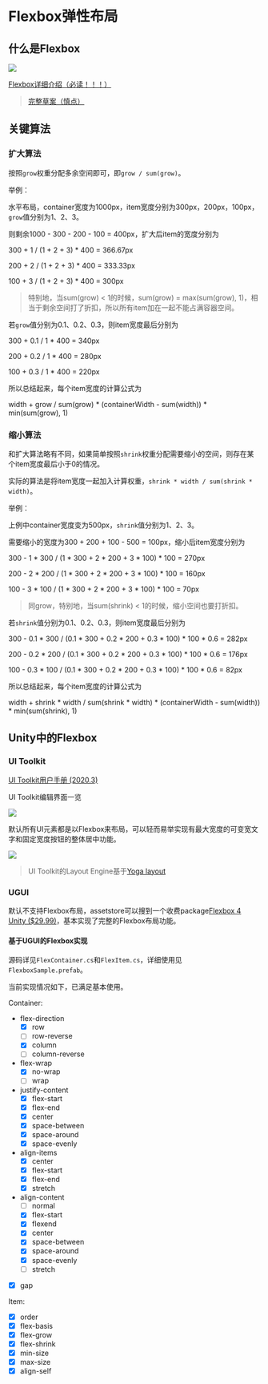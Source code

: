 # Flexbox弹性布局

## 什么是Flexbox

![](https://drafts.csswg.org/css-flexbox/images/flex-direction-terms.svg)

[Flexbox详细介绍（必读！！！）](https://css-tricks.com/snippets/css/a-guide-to-flexbox/)

> [完整草案（慎点）](https://drafts.csswg.org/css-flexbox/)

## 关键算法

### 扩大算法

按照`grow`权重分配多余空间即可，即`grow / sum(grow)`。

举例：

水平布局，container宽度为1000px，item宽度分别为300px，200px，100px，`grow`值分别为1、2、3。

则剩余1000 - 300 - 200 - 100 = 400px，扩大后item的宽度分别为

300 + 1 / (1 + 2 + 3) * 400 = 366.67px

200 + 2 / (1 + 2 + 3) * 400 = 333.33px

100 + 3 / (1 + 2 + 3) * 400 = 300px

> 特别地，当sum(grow) < 1的时候，sum(grow) = max(sum(grow), 1)，相当于剩余空间打了折扣，所以所有item加在一起不能占满容器空间。

若`grow`值分别为0.1、0.2、0.3，则item宽度最后分别为

300 + 0.1 / 1 * 400 = 340px

200 + 0.2 / 1 * 400 = 280px

100 + 0.3 / 1 * 400 = 220px

所以总结起来，每个item宽度的计算公式为

width + grow / sum(grow) * (containerWidth - sum(width)) * min(sum(grow), 1)

### 缩小算法

和扩大算法略有不同，如果简单按照`shrink`权重分配需要缩小的空间，则存在某个item宽度最后小于0的情况。

实际的算法是将item宽度一起加入计算权重，`shrink * width / sum(shrink * width)`。

举例：

上例中container宽度变为500px，`shrink`值分别为1、2、3。

需要缩小的宽度为300 + 200 + 100 - 500 = 100px，缩小后item宽度分别为

300 - 1 * 300 / (1 * 300 + 2 * 200 + 3 * 100) * 100 = 270px

200 - 2 * 200 / (1 * 300 + 2 * 200 + 3 * 100) * 100 = 160px

100 - 3 * 100 / (1 * 300 + 2 * 200 + 3 * 100) * 100 = 70px

> 同grow，特别地，当sum(shrink) < 1的时候，缩小空间也要打折扣。

若`shrink`值分别为0.1、0.2、0.3，则item宽度最后分别为

300 - 0.1 * 300 / (0.1 * 300 + 0.2 * 200 + 0.3 * 100) * 100 * 0.6 = 282px

200 - 0.2 * 200 / (0.1 * 300 + 0.2 * 200 + 0.3 * 100) * 100 * 0.6 = 176px

100 - 0.3 * 100 / (0.1 * 300 + 0.2 * 200 + 0.3 * 100) * 100 * 0.6 = 82px

所以总结起来，每个item宽度的计算公式为

width + shrink * width / sum(shrink * width) * (containerWidth - sum(width)) * min(sum(shrink), 1)

## Unity中的Flexbox

### UI Toolkit

[UI Toolkit用户手册 (2020.3)](https://docs.unity3d.com/2020.3/Documentation/Manual/UIElements.html)

UI Toolkit编辑界面一览

![](https://user-images.githubusercontent.com/1536338/163669159-bbfca20b-8aa4-44dc-a751-c2480fbf2989.png)

默认所有UI元素都是以Flexbox来布局，可以轻而易举实现有最大宽度的可变宽文字和固定宽度按钮的整体居中功能。

![](https://user-images.githubusercontent.com/1536338/163669305-c12dae12-016f-400e-b0b7-3c2dc207215b.gif)

> UI Toolkit的Layout Engine基于[Yoga layout](https://yogalayout.com/)

### UGUI

默认不支持Flexbox布局，assetstore可以搜到一个收费package[Flexbox 4 Unity ($29.99)](https://assetstore.unity.com/packages/tools/gui/flexbox-4-unity-139571)，基本实现了完整的Flexbox布局功能。

#### 基于UGUI的Flexbox实现

源码详见`FlexContainer.cs`和`FlexItem.cs`，详细使用见`FlexboxSample.prefab`。

当前实现情况如下，已满足基本使用。

Container:
* flex-direction
    * [x] row
    * [ ] row-reverse
    * [x] column
    * [ ] column-reverse
* flex-wrap
    * [x] no-wrap
    * [ ] wrap
* justify-content
    * [x] flex-start
    * [x] flex-end
    * [x] center
    * [x] space-between
    * [x] space-around
    * [x] space-evenly
* align-items
    * [x] center
    * [x] flex-start
    * [x] flex-end
    * [x] stretch
* align-content
    * [ ] normal
    * [x] flex-start
    * [x] flexend
    * [x] center
    * [x] space-between
    * [x] space-around
    * [x] space-evenly
    * [ ] stretch
* [x] gap

Item:
* [x] order
* [x] flex-basis
* [x] flex-grow
* [x] flex-shrink
* [x] min-size
* [x] max-size
* [x] align-self
